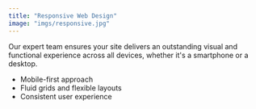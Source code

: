 ```yaml
---
title: "Responsive Web Design"
image: "imgs/responsive.jpg"
---
```

Our expert team ensures your site delivers an outstanding visual and functional experience across all devices, whether it's a smartphone or a desktop.  
- Mobile-first approach  
- Fluid grids and flexible layouts  
- Consistent user experience  